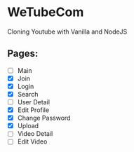 # WeTubeCom

Cloning Youtube with Vanilla and NodeJS

## Pages:

  - [ ] Main
  - [x] Join
  - [x] Login
  - [x] Search
  - [ ] User Detail
  - [x] Edit Profile
  - [x] Change Password
  - [x] Upload
  - [ ] Video Detail
  - [ ] Edit Video 
